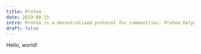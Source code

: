 ```yaml
---
title: Protea
date: 2019-08-15
intro: Protea is a decentralised protocol for communities. Protea helps communities collaborate and leverage their previously intangible value by uniting them around shared goals and giving them immutable proof for value contributions.
draft: false
---
```


Hello, world!
